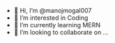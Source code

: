 
- 👋 Hi, I’m @manojmogal007
- 👀 I’m interested in Coding
- 🌱 I’m currently learning MERN 
- 💞️ I’m looking to collaborate on ...

<!---
manojmogal007/manojmogal007 is a ✨ special ✨ repository because its `README.md` (this file) appears on your GitHub profile.
You can click the Preview link to take a look at your changes.
--->
